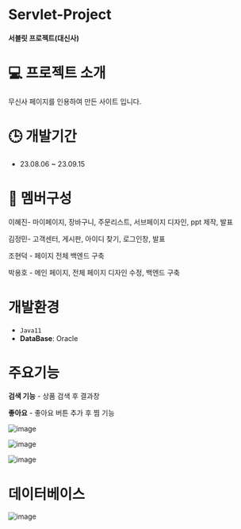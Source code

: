 # Servlet-Project

#### 서블릿 프로젝트(대신사)

# 💻 프로젝트 소개
무신사 페이지를 인용하여 만든 사이트 입니다.

# 🕒 개발기간
* 23.08.06 ~ 23.09.15

# 👥 멤버구성
이혜진- 마이페이지, 장바구니, 주문리스트, 서브페이지 디자인, ppt 제작, 발표

김정민- 고객센터, 게시판, 아이디 찾기, 로그인창, 발표

조현덕 - 페이지 전체 백엔드 구축

박용호 - 메인 페이지, 전체 페이지 디자인 수정, 백엔드 구축

# 개발환경
* `Java11`
* **DataBase**: Oracle

# 주요기능
**검색 기능** - 상품 검색 후 결과창 

**좋아요** - 좋아요 버튼 추가 후 찜 기능 

![image](https://github.com/Hyedding/Servlet_Dss/assets/155518059/33ba7d71-407a-4a37-8609-c70ff3b6312d)

![image](https://github.com/Hyedding/Servlet_Dss/assets/155518059/b0c23e60-d975-4585-9441-d97f91250441)

![image](https://github.com/Hyedding/Servlet_Dss/assets/155518059/46116c27-5457-4cdd-8867-d806a2c94146)


# 데이터베이스

![image](https://github.com/Hyedding/Servlet_Dss/assets/155518059/7f326ecb-d320-4c11-980b-eac393e5de2f)


